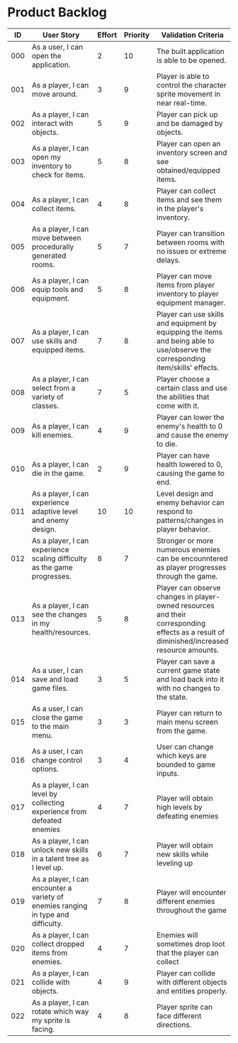# Product Backlog

| ID | User Story | Effort | Priority | Validation Criteria | Status |
|----|------------|--------|----------|---------------------|--------|
|000|As a user, I can open the application. |2|10|The built application is able to be opened. |DONE|
|001|As a player, I can move around. |3|9|Player is able to control the character sprite movement in near real-time. |TESTING|
|002|As a player, I can interact with objects. |5|9|Player can pick up and be damaged by objects. |TESTING|
|003|As a player, I can open my inventory to check for items. |5|8|Player can open an inventory screen and see obtained/equipped items. |TESTING|
|004|As a player, I can collect items. |4|8|Player can collect items and see them in the player's inventory. |TO DO|
|005|As a player, I can move between procedurally generated rooms. |5|7|Player can transition between rooms with no issues or extreme delays. |TO DO|
|006|As a player, I can equip tools and equipment. |5|8|Player can move items from player inventory to player equipment manager. |TO DO|
|007| As a player, I can use skills and equipped items. |7|8|Player can use skills and equipment by equipping the items and being able to use/observe the corresponding item/skills' effects. |TO DO|
|008|As a player, I can select from a variety of classes. |7|5|Player choose a certain class and use the abilities that come with it. |TO DO|
|009|As a player, I can kill enemies. |4|9|Player can lower the enemy's health to 0 and cause the enemy to die.  |TO DO|
|010|As a player, I can die in the game. |2|9|Player can have health lowered to 0, causing the game to end. |TO DO|
|011|As a player, I can experience adaptive level and enemy design. |10|10| Level design and enemy behavior can respond to patterns/changes in player behavior. |TO DO|
|012|As a player, I can experience scaling difficulty as the game progresses. |8|7| Stronger or more numerous enemies can be encounntered as player progresses through the game. |TO DO|
|013|As a player, I can see the changes in my health/resources. |5|8| Player can observe changes in player-owned resources and their corresponding effects as a result of diminished/increased resource amounts. |TESTING|
|014|As a user, I can save and load game files. |3|5| Player can save a current game state and load back into it with no changes to the state. |TO DO|
|015|As a user, I can close the game to the main menu. |3|3|Player can return to main menu screen from the game. |TO DO|
|016|As a user, I can change control options. |3|4|User can change which keys are bounded to game inputs. |TO DO|
|017|As a player, I can level by collecting experience from defeated enemies|4|7|Player will obtain high levels by defeating enemies|TO DO|
|018|As a player, I can unlock new skills in a talent tree as I level up. |6|7|Player will obtain new skills while leveling up|TO DO|
|019|As a player, I can encounter a variety of enemies ranging in type and difficulty. |7|8| Player will encounter different enemies throughout the game|TO DO|
|020|As a player, I can collect dropped items from enemies.|4|7| Enemies will sometimes drop loot that the player can collect|TO DO|
|021| As a player, I can collide with objects. |4|9| Player can collide with different objects and entities properly.| TESTING|
|022| As a player, I can rotate which way my sprite is facing. | 4| 8| Player sprite can face different directions. | TO DO|
